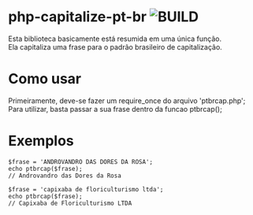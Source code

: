 # php-capitalize-pt-br ![BUILD](https://img.shields.io/badge/PHP-777BB4?style=for-the-badge&logo=php&logoColor=white)
 Esta biblioteca basicamente está resumida em uma única função.</br>
 Ela capitaliza uma frase para o padrão brasileiro de capitalização.

# Como usar
 Primeiramente, deve-se fazer um require_once do arquivo 'ptbrcap.php';</br>
 Para utilizar, basta passar a sua frase dentro da funcao ptbrcap();

# Exemplos
 ```
$frase = 'ANDROVANDRO DAS DORES DA ROSA';
echo ptbrcap($frase); 
// Androvandro das Dores da Rosa
 
$frase = 'capixaba de floriculturismo ltda';
echo ptbrcap($frase); 
// Capixaba de Floriculturismo LTDA
```
